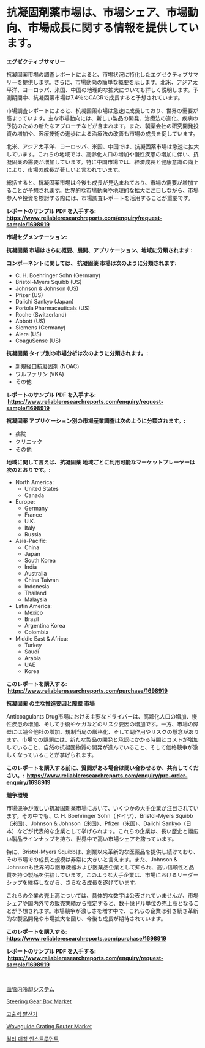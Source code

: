 <p><h1>抗凝固剤薬市場は、市場シェア、市場動向、市場成長に関する情報を提供しています。</h1></p><p><strong>エグゼクティブサマリー</strong></p>
<p><p>抗凝固薬市場の調査レポートによると、市場状況に特化したエグゼクティブサマリーを提供します。さらに、市場動向の簡単な概要を示します。北米、アジア太平洋、ヨーロッパ、米国、中国の地理的な拡大についても詳しく説明します。予測期間中、抗凝固薬市場は7.4％のCAGRで成長すると予想されています。</p><p>市場調査レポートによると、抗凝固薬市場は急速に成長しており、世界の需要が高まっています。主な市場動向には、新しい製品の開発、治療法の進化、疾病の予防のための新たなアプローチなどが含まれます。また、製薬会社の研究開発投資の増加や、医療技術の進歩による治療法の改善も市場の成長を促しています。</p><p>北米、アジア太平洋、ヨーロッパ、米国、中国では、抗凝固薬市場は急速に拡大しています。これらの地域では、高齢化人口の増加や慢性疾患の増加に伴い、抗凝固薬の需要が増加しています。特に中国市場では、経済成長と健康意識の向上により、市場の成長が著しいと言われています。</p><p>総括すると、抗凝固薬市場は今後も成長が見込まれており、市場の需要が増加することが予想されます。世界的な市場動向や地理的な拡大に注目しながら、市場参入や投資を検討する際には、市場調査レポートを活用することが重要です。</p></p>
<p><strong>レポートのサンプル PDF を入手する: <a href="https://www.reliableresearchreports.com/enquiry/request-sample/1698919">https://www.reliableresearchreports.com/enquiry/request-sample/1698919</a></strong></p>
<p><strong>市場セグメンテーション:</strong></p>
<p><strong> 抗凝固薬 市場はさらに概要、展開、アプリケーション、地域に分類されます :</strong></p>
<p><strong>コンポーネントに関しては、 抗凝固薬 市場は次のように分類されます: &nbsp;</strong></p>
<p><ul><li>C. H. Boehringer Sohn (Germany)</li><li>Bristol-Myers Squibb (US)</li><li>Johnson & Johnson (US)</li><li>Pfizer (US)</li><li>Daiichi Sankyo (Japan)</li><li>Portola Pharmaceuticals (US)</li><li>Roche (Switzerland)</li><li>Abbott (US)</li><li>Siemens (Germany)</li><li>Alere (US)</li><li>CoaguSense (US)</li></ul></p>
<p><strong> 抗凝固薬 タイプ別の市場分析は次のように分類されます。:</strong></p>
<p><ul><li>新規経口抗凝固剤 (NOAC)</li><li>ワルファリン (VKA)</li><li>その他</li></ul></p>
<p><strong>レポートのサンプル PDF を入手する: &nbsp;<a href="https://www.reliableresearchreports.com/enquiry/request-sample/1698919">https://www.reliableresearchreports.com/enquiry/request-sample/1698919</a></strong></p>
<p><strong> 抗凝固薬 アプリケーション別の市場産業調査は次のように分類されます。:</strong></p>
<p><ul><li>病院</li><li>クリニック</li><li>その他</li></ul></p>
<p><strong>地域に関して言えば、抗凝固薬 地域ごとに利用可能なマーケットプレーヤーは次のとおりです。:</strong></p>
<p><ul>
    <li>
        North America:
        <ul>
            <li>United States</li>
            <li>Canada</li>
        </ul>
    </li>
    <li>
        Europe:
        <ul>
            <li>Germany</li>
            <li>France</li>
            <li>U.K.</li>
            <li>Italy</li>
            <li>Russia</li>
        </ul>
    </li>
    <li>
        Asia-Pacific:
        <ul>
            <li>China</li>
            <li>Japan</li>
            <li>South Korea</li>
            <li>India</li>
            <li>Australia</li>
            <li>China Taiwan</li>
            <li>Indonesia</li>
            <li>Thailand</li>
            <li>Malaysia</li>
        </ul>
    </li>
    <li>
        Latin America:
        <ul>
            <li>Mexico</li>
            <li>Brazil</li>
            <li>Argentina Korea</li>
            <li>Colombia</li>
        </ul>
    </li>
    <li>
        Middle East & Africa:
        <ul>
            <li>Turkey</li>
            <li>Saudi</li>
            <li>Arabia</li>
            <li>UAE</li>
            <li>Korea</li>
        </ul>
    </li>
    </ul></p>
<p><strong>このレポートを購入する: &nbsp;<a href="https://www.reliableresearchreports.com/purchase/1698919">https://www.reliableresearchreports.com/purchase/1698919</a></strong></p>
<p><strong>抗凝固薬 の主な推進要因と障壁 市場</strong></p>
<p><p>Anticoagulants Drug市場における主要なドライバーは、高齢化人口の増加、慢性疾患の増加、そして手術やケガなどのリスク要因の増加です。一方、市場の障壁には競合他社の増加、規制当局の厳格化、そして副作用やリスクの懸念があります。市場での課題には、新たな製品の開発と承認にかかる時間とコストが増加していること、自然の抗凝固物質の開発が進んでいること、そして価格競争が激しくなっていることが挙げられます。</p></p>
<p><strong>このレポートを購入する前に、質問がある場合は問い合わせるか、共有してください。:&nbsp; <a href="https://www.reliableresearchreports.com/enquiry/pre-order-enquiry/1698919">https://www.reliableresearchreports.com/enquiry/pre-order-enquiry/1698919</a></strong></p>
<p><strong>競争環境</strong></p>
<p><p>市場競争が激しい抗凝固剤薬市場において、いくつかの大手企業が注目されています。その中でも、C. H. Boehringer Sohn（ドイツ）、Bristol-Myers Squibb（米国）、Johnson & Johnson（米国）、Pfizer（米国）、Daiichi Sankyo（日本）などが代表的な企業として挙げられます。これらの企業は、長い歴史と幅広い製品ラインナップを持ち、世界中で高い市場シェアを誇っています。</p><p>特に、Bristol-Myers Squibbは、創業以来革新的な医薬品を提供し続けており、その市場での成長と規模は非常に大きいと言えます。また、Johnson & Johnsonも世界的な医療機器および医薬品企業として知られ、高い信頼性と品質を持つ製品を供給しています。このような大手企業は、市場におけるリーダーシップを維持しながら、さらなる成長を遂げています。</p><p>これらの企業の売上高については、具体的な数字は公表されていませんが、市場シェアや国内外での販売実績から推定すると、数十億ドル単位の売上高となることが予想されます。市場競争が激しさを増す中で、これらの企業は引き続き革新的な製品開発や市場拡大を図り、今後も成長が期待されています。</p></p>
<p><strong>このレポートを購入する: &nbsp; <a href="https://www.reliableresearchreports.com/purchase/1698919">https://www.reliableresearchreports.com/purchase/1698919</a></strong></p>
<p><strong>レポートのサンプル PDF を入手する: &nbsp;<a href="https://www.reliableresearchreports.com/enquiry/request-sample/1698919">https://www.reliableresearchreports.com/enquiry/request-sample/1698919</a></strong><strong></strong></p>
<p>&nbsp;</p>
<p><p><a href="https://github.com/CloydAbbott2023/Market-Research-Report-List-1/blob/main/447909711275.md">血管内冷却システム</a></p><p><a href="https://issuu.com/reportprime-2/docs/steering-gear-box-market-size-2030.pptx">Steering Gear Box Market</a></p><p><a href="https://github.com/Howaoole34545/Market-Research-Report-List-1/blob/main/205477510213.md">고출력 발전기</a></p><p><a href="https://github.com/gdfhhhj/Market-Research-Report-List-3/blob/main/waveguide-grating-router-market.md">Waveguide Grating Router Market</a></p><p><a href="https://github.com/vs2869dizt0/Market-Research-Report-List-1/blob/main/772008110212.md">컬러 매칭 인스트루먼트</a></p></p>